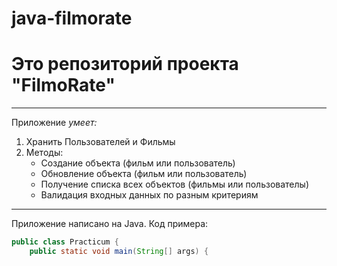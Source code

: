 # java-filmorate

# Это репозиторий проекта "FilmoRate"

---
Приложение **умеет*:*
1. Хранить Пользователей и Фильмы
2. Методы:
   * Создание объекта (фильм или пользователь)
   * Обновление объекта (фильм или пользователь)
   * Получение списка всех объектов (фильмы или пользователы)
   * Валидация входных данных по разным критериям


---
Приложение написано на Java. Код примера:
```Java
public class Practicum {
    public static void main(String[] args) {